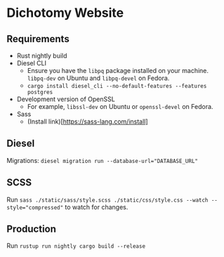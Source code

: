 # Dichotomy Website

## Requirements
- Rust nightly build
- Diesel CLI
  - Ensure you have the `libpq` package installed on your machine. `libpq-dev` on Ubuntu and `libpq-devel` on Fedora.
  - `cargo install diesel_cli --no-default-features --features postgres`
- Development version of OpenSSL
  - For example, `libssl-dev` on Ubuntu or `openssl-devel` on Fedora.
- Sass
  - (Install link)[https://sass-lang.com/install]

## Diesel
Migrations: `diesel migration run --database-url="DATABASE_URL"`

## SCSS
Run `sass ./static/sass/style.scss ./static/css/style.css --watch --style="compressed"` to watch for changes.

## Production
Run `rustup run nightly cargo build --release`